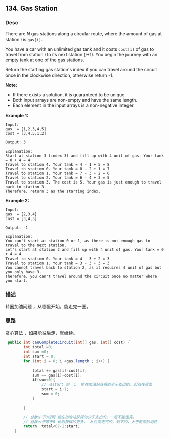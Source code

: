 ## 134. Gas Station



### Desc

There are *N* gas stations along a circular route, where the amount of gas at station *i* is `gas[i]`.

You have a car with an unlimited gas tank and it costs `cost[i]` of gas to travel from station *i* to its next station (*i*+1). You begin the journey with an empty tank at one of the gas stations.

Return the starting gas station's index if you can travel around the circuit once in the clockwise direction, otherwise return -1.

**Note:**

- If there exists a solution, it is guaranteed to be unique.
- Both input arrays are non-empty and have the same length.
- Each element in the input arrays is a non-negative integer.

**Example 1:**

```
Input: 
gas  = [1,2,3,4,5]
cost = [3,4,5,1,2]

Output: 3

Explanation:
Start at station 3 (index 3) and fill up with 4 unit of gas. Your tank = 0 + 4 = 4
Travel to station 4. Your tank = 4 - 1 + 5 = 8
Travel to station 0. Your tank = 8 - 2 + 1 = 7
Travel to station 1. Your tank = 7 - 3 + 2 = 6
Travel to station 2. Your tank = 6 - 4 + 3 = 5
Travel to station 3. The cost is 5. Your gas is just enough to travel back to station 3.
Therefore, return 3 as the starting index.
```

**Example 2:**

```
Input: 
gas  = [2,3,4]
cost = [3,4,3]

Output: -1

Explanation:
You can't start at station 0 or 1, as there is not enough gas to travel to the next station.
Let's start at station 2 and fill up with 4 unit of gas. Your tank = 0 + 4 = 4
Travel to station 0. Your tank = 4 - 3 + 2 = 3
Travel to station 1. Your tank = 3 - 3 + 3 = 3
You cannot travel back to station 2, as it requires 4 unit of gas but you only have 3.
Therefore, you can't travel around the circuit once no matter where you start.
```





### 描述

转圈加油问题 ，从哪里开始，能走完一圈。





### 思路

贪心算法 ，如果能往后走，就继续。

```java
 public int canCompleteCircuit(int[] gas, int[] cost) {
        int total =0;
        int sum =0;
        int start = 0;
        for (int i = 0; i <gas.length ; i++) {

            total += gas[i]-cost[i];
            sum += gas[i]-cost[i];
            if(sum<0){
                // 从start 到  i  能在加油站获得的少于支出的。起点在后面
                start = i+1;
                sum = 0;
            }

        }

        // 总数小于0说明 能在加油站获得的少于支出的，一定不能走完。
        // 总数大于等于0 说明获得的更多。 从后面走完的，剩下的，大于前面的消耗
        return  total<0?-1:start;
    }
```

